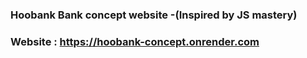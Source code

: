 ### Hoobank Bank concept website -(Inspired by JS mastery)
### Website : https://hoobank-concept.onrender.com